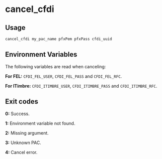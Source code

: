 # cancel_cfdi

## Usage
```bash
cancel_cfdi my_pac_name pfxPem pfxPass cfdi_uuid
```

## Environment Variables
The following variables are read when canceling:

**For FEL:** `CFDI_FEL_USER`, `CFDI_FEL_PASS` and `CFDI_FEL_RFC`.

**For ITimbre:** `CFDI_ITIMBRE_USER`, `CFDI_ITIMBRE_PASS` and `CFDI_ITIMBRE_RFC`.

## Exit codes
**0:** Success.

**1:** Environment variable not found.

**2:** Missing argument.

**3:** Unknown PAC.

**4:** Cancel error.
